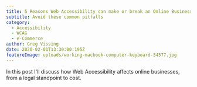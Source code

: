 ```yaml
---
title: 5 Reasons Web Accessibility can make or break an Online Businesses
subtitle: Avoid these common pitfalls
category:
  - Accessibility
  - WCAG
  - e-Commerce
author: Greg Vissing
date: 2020-02-01T13:30:00.195Z
featureImage: uploads/working-macbook-computer-keyboard-34577.jpg
---
```

In this post I'll discuss how Web Accessibility affects online businesses, from a legal standpoint to cost.
